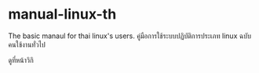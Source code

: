 # manual-linux-th
The basic manaul for thai linux's users. คู่มือการใช้ระบบปฏิบัติการประเภท linux ฉบับคนใช้งานทั่วไป

ดูที่หน้าวิกิ
